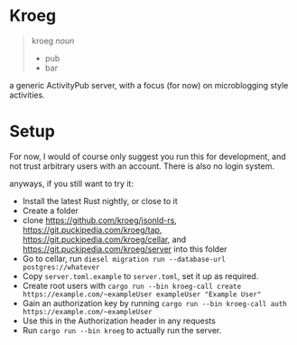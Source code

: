 # Kroeg

> kroeg *noun*
>  - pub
>  - bar

a generic ActivityPub server, with a focus (for now) on microblogging style activities.

# Setup
For now, I would of course only suggest you run this for development, and not trust arbitrary users with an account. There is also no login system.

anyways, if you still want to try it:
 - Install the latest Rust nightly, or close to it
 - Create a folder
 - clone https://github.com/kroeg/jsonld-rs, https://git.puckipedia.com/kroeg/tap, https://git.puckipedia.com/kroeg/cellar, and https://git.puckipedia.com/kroeg/server into this folder
 - Go to cellar, run `diesel migration run --database-url postgres://whatever`
 - Copy `server.toml.example` to `server.toml`, set it up as required.
 - Create root users with `cargo run --bin kroeg-call create https://example.com/~exampleUser exampleUser "Example User"`
 - Gain an authorization key by running `cargo run --bin kroeg-call auth https://example.com/~exampleUser`
 - Use this in the Authorization header in any requests
 - Run `cargo run --bin kroeg` to actually run the server.

